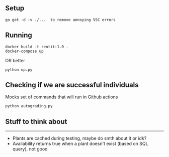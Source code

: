 ## Setup 

```
go get -d -v ./...  to remove annoying VSC errors
```

## Running

```
docker build -t rentit:1.0 .
docker-compose up
```

OR better

```
python up.py
```

## Checking if we are successful individuals

Mocks set of commands that will run in Github actions

```
python autograding.py
```

## Stuff to think about
------------------------

* Plants are cached during testing, maybe do smth about it or idk?
* Availability returns true when a plant doesn't exist (based on SQL query), not good

